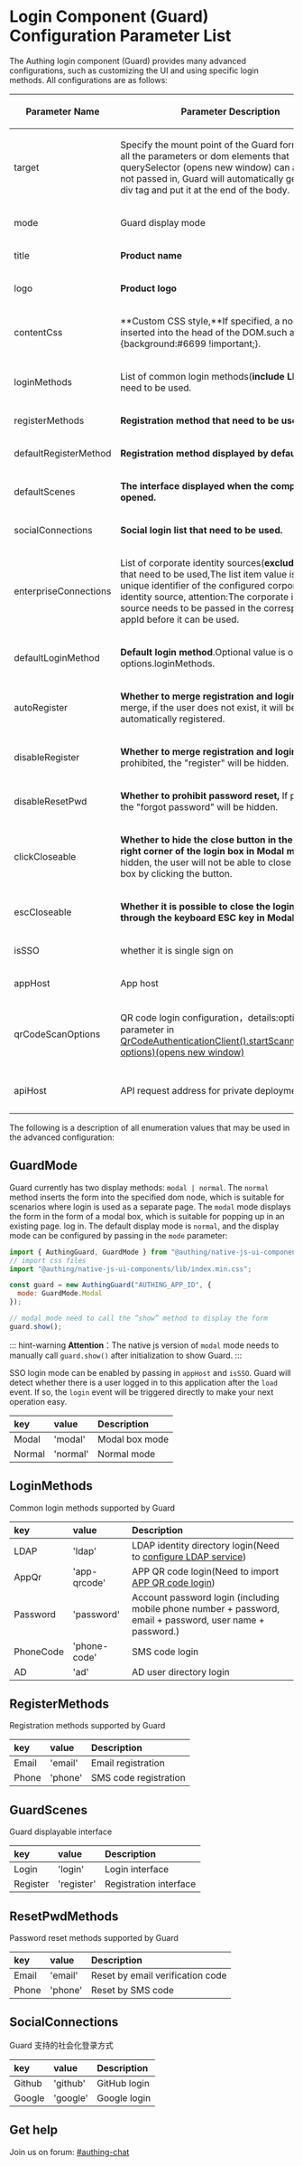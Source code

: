 # Login Component (Guard) Configuration Parameter List

<LastUpdated/>

The Authing login component (Guard) provides many advanced configurations, such as customizing the UI and using specific login methods. All configurations are as follows:

| <p>Parameter Name</p><p></p>        | <p>Parameter Description</p><p></p>                                                                                                                                                                                                                                                            | <p>Type</p><p></p>                                                                                                | <p>Required</p><p></p>                  | <p>Default</p><p></p>                                           |
| ----------------------------------- | ---------------------------------------------------------------------------------------------------------------------------------------------------------------------------------------------------------------------------------------------------------------------------------------------- | ----------------------------------------------------------------------------------------------------------------- | --------------------------------------- | --------------------------------------------------------------- |
| <p>target</p><p></p><p></p>         | <p>Specify the mount point of the Guard form, accept all the parameters or dom elements that querySelector (opens new window) can accept, if not passed in, Guard will automatically generate a div tag and put it at the end of the body.</p><p></p>                                          | <p>String</p><p></p><p></p>                                                                                       | <p>HTMLElement</p><p></p>               | <p>No</p><p></p><p></p>                                         |
| <p>mode</p><p></p>                  | <p>Guard display mode</p><p></p>                                                                                                                                                                                                                                                               | <p>[GuardMode](https://docs.authing.cn/v2/reference/guard/parameters.html#guardmode)</p><p></p>                   | <p>No</p><p></p><p></p>                 | <p>GuardMode.Normal</p><p></p>                                  |
| <p>title</p><p></p>                 | <p>**Product name**</p><p></p>                                                                                                                                                                                                                                                                 | <p>String</p><p></p>                                                                                              | <p>No</p><p></p>                        | <p>Authing</p><p></p>                                           |
| <p>logo</p><p></p>                  | <p>**Product logo**</p><p></p>                                                                                                                                                                                                                                                                 | <p>String</p><p></p>                                                                                              | <p>No</p><p></p>                        | <p>[Authing logo]</p><p></p>                                    |
| <p>contentCss</p><p></p>            | <p>**Custom CSS style,**If specified, a node will be inserted into the head of the DOM.such as body {background:#6699 !important;}.</p><p></p>                                                                                                                                                 | <p>String</p><p></p>                                                                                              | <p>No</p><p></p>                        | <p>-</p><p></p>                                                 |
| <p>loginMethods</p><p></p>          | <p>List of common login methods(**include LDAP**) that need to be used.</p><p></p><p></p>                                                                                                                                                                                                      | <p>[LoginMethods](https://docs.authing.cn/v2/reference/guard/parameters.html#loginmethods)[]</p><p></p>           | <p>No</p><p></p>                        | <p>[*LoginMethods.PhoneCode, LoginMethods.Password*]</p><p></p> |
| <p>registerMethods</p><p></p>       | <p>**Registration method that need to be used.**</p><p></p><p></p>                                                                                                                                                                                                                             | <p>[RegisterMethods](https://docs.authing.cn/v2/reference/guard/parameters.html#registermethods)[]</p><p></p>     | <p>No</p><p></p>                        | <p>[*RegisterMethods.Email*,*RegisterMethods.Phone*]</p><p></p> |
| <p>defaultRegisterMethod</p><p></p> | <p>**Registration method displayed by default**</p><p></p>                                                                                                                                                                                                                                     | <p>[RegisterMethods](https://docs.authing.cn/v2/reference/guard/parameters.html#registermethods)</p><p></p>       | <p>No</p><p></p>                        | <p>\_RegisterMethods.Email\*</p><p></p>                         |
| <p>defaultScenes</p><p></p>         | <p>**The interface displayed when the component is opened.**</p><p></p>                                                                                                                                                                                                                        | <p>[GuardScenes](https://docs.authing.cn/v2/reference/guard/parameters.html#guardscenes)</p><p></p>               | <p>No</p><p></p>                        | <p>\_GuardScenes.Login\*</p><p></p>                             |
| <p>socialConnections</p><p></p>     | <p>**Social login list that need to be used.**</p><p></p>                                                                                                                                                                                                                                      | <p>[SocialConnections](https://docs.authing.cn/v2/reference/guard/parameters.html#socialconnections)[]</p><p></p> | <p>No</p><p></p>                        | <p>[]</p><p></p>                                                |
| <p>enterpriseConnections</p><p></p> | <p>List of corporate identity sources(**exclude LDAP**) that need to be used,The list item value is the unique identifier of the configured corporate identity source, attention:The corporate identity source needs to be passed in the corresponding appId before it can be used.</p><p></p> | <p>Array</p><p></p><p></p>                                                                                        | <p>No</p><p></p>                        | <p>[]</p><p></p>                                                |
| <p>defaultLoginMethod</p><p></p>    | <p>**Default login method**.Optional value is one of options.loginMethods.</p><p></p>                                                                                                                                                                                                          | <p>String</p><p></p>                                                                                              | <p>No</p><p></p>                        | <p>_LoginMethods.Password_</p><p></p>                           |
| <p>autoRegister</p><p></p>          | <p>**Whether to merge registration and login**, after the merge, if the user does not exist, it will be automatically registered.</p><p></p>                                                                                                                                                   | <p>Boolean</p><p></p>                                                                                             | <p>No</p><p></p>                        | <p>false</p><p></p>                                             |
| <p>disableRegister</p><p></p>       | <p>**Whether to merge registration and login**,If prohibited, the "register" will be hidden.</p><p></p>                                                                                                                                                                                        | <p>Boolean</p><p></p>                                                                                             | <p>No</p><p></p>                        | <p>false</p><p></p>                                             |
| <p>disableResetPwd</p><p></p>       | <p>**Whether to prohibit password reset,** If prohibited, the "forgot password" will be hidden.</p><p></p>                                                                                                                                                                                     | <p></p><p></p>                                                                                                    | <p></p><p></p>                          | <p></p><p></p>                                                  |
| <p>clickCloseable</p><p></p>        | <p>**Whether to hide the close button in the upper right corner of the login box in Modal mode**, if it is hidden, the user will not be able to close the login box by clicking the button.</p><p></p>                                                                                         | <p>Boolean</p><p></p>                                                                                             | <p>No</p><p></p>                        | <p>true</p><p></p>                                              |
| <p>escCloseable</p><p></p>          | <p>**Whether it is possible to close the login box through the keyboard ESC key in Modal mode.**</p><p></p>                                                                                                                                                                                    | <p>Boolean</p><p></p>                                                                                             | <p>No</p><p></p>                        | <p>true</p><p></p>                                              |
| <p>isSSO</p><p></p>                 | <p>whether it is single sign on</p><p></p>                                                                                                                                                                                                                                                     | <p>Boolean</p><p></p>                                                                                             | <p>No</p><p></p>                        | <p>false</p><p></p>                                             |
| <p>appHost</p><p></p>               | <p>App host</p><p></p>                                                                                                                                                                                                                                                                         | <p>String</p><p></p>                                                                                              | <p>Yes</p><p></p>                       | <p>-</p><p></p>                                                 |
| <p>qrCodeScanOptions</p><p></p>     | <p>QR code login configuration，details:options parameter in [QrCodeAuthenticationClient().startScanning(domId, options)(opens new window)](https://docs.authing.cn/reference/sdk-for-node/authentication/QrCodeAuthenticationClient.html#一键开始扫码)</p><p></p>                             | <p>Objcect</p><p></p>                                                                                             | <p>No</p><p></p>                        | <p>null</p><p></p>                                              |
| <p>apiHost</p><p></p>               | <p>API request address for private deployment</p><p></p><p></p>                                                                                                                                                                                                                                | <p>String</p><p></p>                                                                                              | <p>Yes in private deployment</p><p></p> | <p>[Authing official api address]</p><p></p>                    |

The following is a description of all enumeration values that may be used in the advanced configuration:

## GuardMode

Guard currently has two display methods: `modal | normal`. The `normal` method inserts the form into the specified dom node, which is suitable for scenarios where login is used as a separate page. The `modal` mode displays the form in the form of a modal box, which is suitable for popping up in an existing page. log in. The default display mode is `normal`, and the display mode can be configured by passing in the `mode` parameter:

```javascript
import { AuthingGuard, GuardMode } from "@authing/native-js-ui-components";
// import css files
import "@authing/native-js-ui-components/lib/index.min.css";

const guard = new AuthingGuard("AUTHING_APP_ID", {
  mode: GuardMode.Modal
});

// modal mode need to call the “show” method to display the form
guard.show();
```

::: hint-warning
**Attention**：The native js version of `modal` mode needs to manually call `guard.show()` after initialization to show Guard.
:::

SSO login mode can be enabled by passing in `appHost` and `isSSO`. Guard will detect whether there is a user logged in to this application after the `load` event. If so, the `login` event will be triggered directly to make your next operation easy.

| key    | value    | Description    |
| :----- | :------- | :------------- |
| Modal  | 'modal'  | Modal box mode |
| Normal | 'normal' | Normal mode    |

## LoginMethods

Common login methods supported by Guard

| key       | value        | Description                                                                                                |
| :-------- | :----------- | :--------------------------------------------------------------------------------------------------------- |
| LDAP      | 'ldap'       | LDAP identity directory login(Need to [configure LDAP service](/en/connections/ldap/))                     |
| AppQr     | 'app-qrcode' | APP QR code login(Need to import [APP QR code login](/guides/authentication/qrcode/use-self-build-app/))   |
| Password  | 'password'   | Account password login (including mobile phone number + password, email + password, user name + password.) |
| PhoneCode | 'phone-code' | SMS code login                                                                                             |
| AD        | 'ad'         | AD user directory login                                                                                    |

## RegisterMethods

Registration methods supported by Guard

| key   | value   | Description           |
| :---- | :------ | :-------------------- |
| Email | 'email' | Email registration    |
| Phone | 'phone' | SMS code registration |

## GuardScenes

Guard displayable interface

| key      | value      | Description            |
| :------- | :--------- | :--------------------- |
| Login    | 'login'    | Login interface        |
| Register | 'register' | Registration interface |

## ResetPwdMethods

Password reset methods supported by Guard

| key   | value   | Description                      |
| :---- | :------ | :------------------------------- |
| Email | 'email' | Reset by email verification code |
| Phone | 'phone' | Reset by SMS code                |

## SocialConnections

Guard 支持的社会化登录方式

| key    | value    | Description  |
| :----- | :------- | :----------- |
| Github | 'github' | GitHub login |
| Google | 'google' | Google login |

## Get help

Join us on forum: [#authing-chat](https://forum.authing.cn/)
